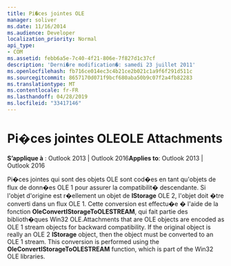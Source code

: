 ```yaml
---
title: Pi�ces jointes OLE
manager: soliver
ms.date: 11/16/2014
ms.audience: Developer
localization_priority: Normal
api_type:
- COM
ms.assetid: febb6a5e-7c40-4f21-806e-7f827d1c37cf
description: 'Derni�re modification�: samedi 23 juillet 2011'
ms.openlocfilehash: fb716ce014ec3c4b21ce2b021c1a9f6f291d511c
ms.sourcegitcommit: 8657170d071f9bcf680aba50b9c07f2a4fb82283
ms.translationtype: MT
ms.contentlocale: fr-FR
ms.lasthandoff: 04/28/2019
ms.locfileid: "33417146"
---
```

# <a name="ole-attachments"></a><span data-ttu-id="a9662-103">Pi�ces jointes OLE</span><span class="sxs-lookup"><span data-stu-id="a9662-103">OLE Attachments</span></span>

  
  
<span data-ttu-id="a9662-104">**S’applique à** : Outlook 2013 | Outlook 2016</span><span class="sxs-lookup"><span data-stu-id="a9662-104">**Applies to**: Outlook 2013 | Outlook 2016</span></span> 
  
<span data-ttu-id="a9662-p101">Pi�ces jointes qui sont des objets OLE sont cod�es en tant qu'objets de flux de donn�es OLE 1 pour assurer la compatibilit� descendante. Si l'objet d'origine est r�ellement un objet de **IStorage** OLE 2, l'objet doit �tre converti dans un flux OLE 1. Cette conversion est effectu�e � l'aide de la fonction **OleConvertIStorageToOLESTREAM**, qui fait partie des biblioth�ques Win32 OLE.</span><span class="sxs-lookup"><span data-stu-id="a9662-p101">Attachments that are OLE objects are encoded as OLE 1 stream objects for backward compatibility. If the original object is really an OLE 2 **IStorage** object, then the object must be converted to an OLE 1 stream. This conversion is performed using the **OleConvertIStorageToOLESTREAM** function, which is part of the Win32 OLE libraries.</span></span> 
  

